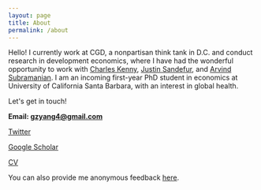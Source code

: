 ```yaml
---
layout: page
title: About
permalink: /about
---
```


Hello! I currently work at CGD, a nonpartisan think tank in D.C. and conduct research in development economics, where I have had the wonderful opportunity to work with [Charles Kenny](https://www.cgdev.org/expert/charles-kenny), [Justin Sandefur](https://www.cgdev.org/expert/justin-sandefur), and [Arvind Subramanian](https://www.arvindsubramanian.org/). I am an incoming first-year PhD student in economics at University of California Santa Barbara, with an interest in global health.

Let's get in touch!

**Email: gzyang4@gmail.com**

[Twitter](https://twitter.com/iamgeorgeyang)

[Google Scholar](https://scholar.google.com/citations?user=Fp-U810AAAAJ&hl=en&oi=ao)

[CV](documents/resume_2022-04-17.pdf)

You can also provide me anonymous feedback [here](https://docs.google.com/forms/d/e/1FAIpQLSf53XGT5LnXXOS5kcLwp7RYuEHevfgNayXYWJVdEaJdZVS3Nw/viewform).
